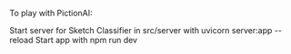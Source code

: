 To play with PictionAI:

Start server for Sketch Classifier in src/server with uvicorn server:app --reload
Start app with npm run dev
